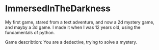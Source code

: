 # ImmersedInTheDarkness
My first game, stared from a text adventure, and now a 2d mystery game, and mayby a 3d game.
I made it when I was 12 years old, using the fundamentals of python.

Game describtion:
You are a dedective, trying to solve a mystery.


